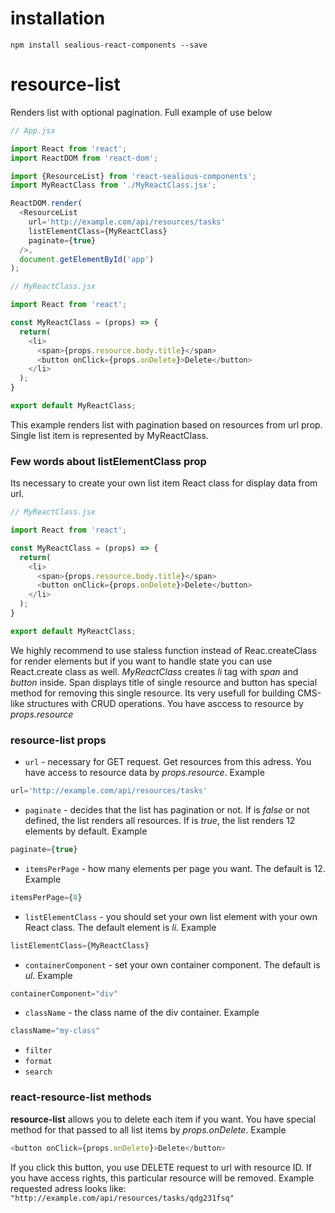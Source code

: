 # installation

```
npm install sealious-react-components --save
```

# resource-list
Renders list with optional pagination. Full example of use below

```javascript
// App.jsx

import React from 'react';
import ReactDOM from 'react-dom';

import {ResourceList} from 'react-sealious-components';
import MyReactClass from './MyReactClass.jsx';

ReactDOM.render(
  <ResourceList
    url='http://example.com/api/resources/tasks'
    listElementClass={MyReactClass}
    paginate={true}
  />,
  document.getElementById('app')
);
```

```javascript
// MyReactClass.jsx

import React from 'react';

const MyReactClass = (props) => {
  return(
    <li>
      <span>{props.resource.body.title}</span>
      <button onClick={props.onDelete}>Delete</button>
    </li>
  );
}

export default MyReactClass;
```
This example renders list with pagination based on resources from url prop. Single list item is represented by MyReactClass.

### Few words about listElementClass prop
Its necessary to create your own list item React class for display data from url.
```javascript
// MyReactClass.jsx

import React from 'react';

const MyReactClass = (props) => {
  return(
    <li>
      <span>{props.resource.body.title}</span>
      <button onClick={props.onDelete}>Delete</button>
    </li>
  );
}

export default MyReactClass;
```
We highly recommend to use staless function instead of Reac.createClass for render elements but if you want to handle state you can use React.create class as well.
*MyReactClass* creates *li* tag with *span* and *button* inside. Span displays title of single resource and button has special method for removing this single resource. Its very usefull for building CMS-like structures with CRUD operations. You have asccess to resource by *props.resource*

### resource-list props
* ``` url ``` - necessary for GET request. Get resources from this adress. You have access to resource data by *props.resource*. Example
```javascript
url='http://example.com/api/resources/tasks'
```
* ``` paginate ``` - decides that the list has pagination or not. If is *false* or not defined, the list renders all resources. If is *true*, the list renders 12 elements by default. Example
```javascript
paginate={true}
```
* ``` itemsPerPage ``` - how many elements per page you want. The default is 12. Example
```javascript
itemsPerPage={8}
```
* ``` listElementClass ``` - you should set your own list element with your own React class. The default element is *li*. Example
```javascript
listElementClass={MyReactClass}
```
* ``` containerComponent ``` - set your own container component. The default is *ul*. Example
```javascript
containerComponent="div"
```
* ``` className ``` - the class name of the div container. Example
```javascript
className="my-class"
```
* ```filter```
* ```format```
* ```search```

### react-resource-list methods
**resource-list** allows you to delete each item if you want. You have special method for that passed to all list items by *props.onDelete*. Example
```javascript
<button onClick={props.onDelete}>Delete</button>
```
If you click this button, you use DELETE request to url with resource ID. If you have access rights, this particular resource will be removed.
Example requested adress looks like: ``` "http://example.com/api/resources/tasks/qdg231fsq" ```
